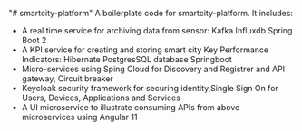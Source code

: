 "# smartcity-platform" 
A boilerplate code  for smartcity-platform. 
It includes:
 - A real time service for archiving data from sensor:
   Kafka
   Influxdb
   Spring Boot 2
 - A KPI service for creating and storing smart city Key Performance Indicators:
   Hibernate
   PostgresSQL database
   Springboot
 - Micro-services using Sping Cloud for Discovery and Registrer and API gateway, Circuit breaker
 - Keycloak security framework for securing identity,Single Sign On for Users, Devices, Applications and Services  
 - A UI microservice to illustrate consuming APIs from above microservices using Angular 11   
